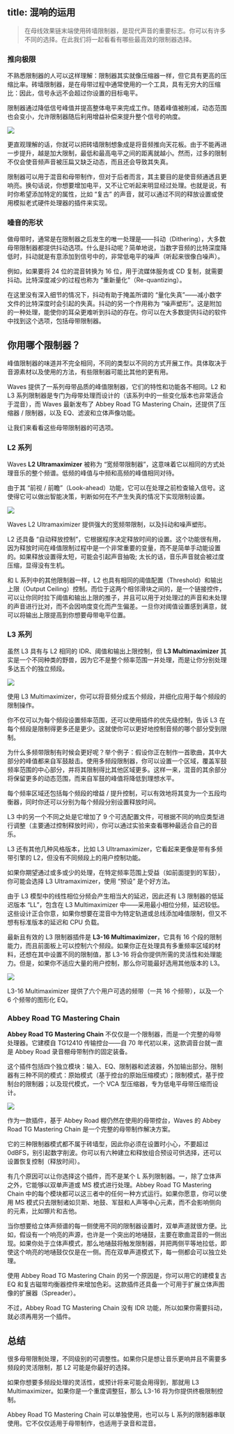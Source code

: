 title: 混响的运用
------------------------------------
<!-- zh-CN:+ -->
> 在母线效果链末端使用砖墙限制器，是现代声音的重要标志。你可以有许多不同的选择。在此我们将一起看看有哪些最高效的限制器选择。  

### 推向极限

不熟悉限制器的人可以这样理解：限制器其实就像压缩器一样，但它具有更高的压缩比率。砖墙限制器，是在母带过程中通常使用的一个工具，具有无穷大的压缩比：因此，信号永远不会超过你设置的目标电平。

限制器通过降低信号峰值并提高整体电平来完成工作。随着峰值被削减，动态范围也会变小，允许限制器随后利用增益补偿来提升整个信号的响度。

![](userdata/images/2021-01-14/v3-1.jpg)

更直观理解的话，你就可以把砖墙限制想象成是将音频推向天花板。由于不能再进一步提升，越是加大限制，最低和最高电平之间的距离就越小。然而，过多的限制不仅会使音频声音被压扁又缺乏动态，而且还会导致其失真。

限制器可以用于混音和母带制作，但对于后者而言，其主要目的是使音频通透且更响亮。换句话说，你想要增加电平，又不让它听起来明显经过处理。也就是说，有时你希望添加特定的属性，比如 “复古” 的声音，就可以通过不同的释放设置或使用模拟老式硬件处理器的插件来实现。

### 噪音的形状

做母带时，通常是在限制器之后发生的唯一处理是——抖动（Dithering），大多数母带限制器都提供抖动选项。什么是抖动呢？简单地说，当数字音频的比特深度降低时，抖动就是有意添加到信号中的，非常低电平的噪声（听起来很像白噪声）。

例如，如果要将 24 位的混音转换为 16 位，用于流媒体服务或 CD 复制，就需要抖动。比特深度减少的过程也称为 “重新量化”（Re-quantizing）。

在这里没有深入细节的情况下，抖动有助于掩盖所谓的 “量化失真”——减小数字文件的比特深度时会引起的失真。抖动的另一个作用称为 “噪声塑形”。这是附加的一种处理，能使你的耳朵更难听到抖动的存在。你可以在大多数提供抖动的软件中找到这个选项，包括母带限制器。

## 你用哪个限制器？

峰值限制器的味道并不完全相同，不同的类型以不同的方式开展工作。具体取决于音源素材以及使用的方法，有些限制器可能比其他的更有用。

Waves 提供了一系列母带品质的峰值限制器，它们的特性和功能各不相同。L2 和 L3 系列限制器是专门为母带处理而设计的（该系列中的一些变化版本也非常适合于混音），而 Waves 最新发布了 Abbey Road TG Mastering Chain，还提供了压缩器 / 限制器，以及 EQ、滤波和立体声像功能。

让我们来看看这些母带限制器的可选项。

### L2 系列

Waves **L2 Ultramaximizer** 被称为 “宽频带限制器”，这意味着它以相同的方式处理音乐的整个频谱。低频的峰值与中频和高频的峰值相同对待。

由于其 “前视 / 前瞻”（Look-ahead）功能，它可以在处理之前检查输入信号。这使得它可以做出智能决策，判断如何在不产生失真的情况下实现限制设置。

![](userdata/images/2021-01-14/v3-2.jpg)

Waves L2 Ultramaximizer 提供强大的宽频带限制，以及抖动和噪声塑形。

L2 还具备 “自动释放控制”，它根据程序决定释放时间的设置。这个功能很有用，因为释放时间在峰值限制过程中是一个非常重要的变量，而不是简单手动能设置的。如果释放设置得太短，可能会引起声音抽吸; 太长的话，音乐声音就会被过度压缩，显得没有生机。

和 L 系列中的其他限制器一样，L2 也具有相同的阈值配置（Threshold）和输出上限（Output Ceiling）控制。而位于这两个相邻滑块之间的，是一个链接控件，可以让你同时拉下阈值和输出上限的推子，并且可以用于对处理过的声音和未处理的声音进行比对，而不会因响度变化而产生偏差。一旦你对阈值设置感到满意，就可以将输出上限提高到你想要母带电平位置。

### L3 系列

虽然 L3 具有与 L2 相同的 IDR、阈值和输出上限控制，但 **L3 Multimaximizer** 其实是一个不同种类的野兽，因为它不是整个频率范围一并处理，而是让你分别处理多达五个的独立频段。

![](userdata/images/2021-01-14/v3-3.jpg)

使用 L3 Multimaximizer，你可以将音频分成五个频段，并细化应用于每个频段的限制操作。

你不仅可以为每个频段设置频率范围，还可以使用插件的优先级控制，告诉 L3 在每个频段是限制得更多还是更少。这就使你可以更好地控制音频的哪个部分受到限制。

为什么多频带限制有时候会更好呢？举个例子：假设你正在制作一首歌曲，其中大部分的峰值都来自军鼓敲击。使用多频段限制器，你可以设置一个区域，覆盖军鼓频率范围的中心部分，并将其限制得比其他区域更多。这样一来，混音的其余部分将保留更多的动态范围，而来自军鼓的峰值将降低到理想水平。

每个频率区域还包括每个频段的增益 / 提升控制，可以有效地将其变为一个五段均衡器，同时你还可以分别为每个频段分别设置释放时间。

L3 中的另一个不同之处是它增加了 9 个可选配置文件，可根据不同的响应类型进行调整（主要通过控制释放时间），你可以通过实验来查看哪种最适合自己的音乐。

L3 还有其他几种风格版本，比如 L3 Ultramaximizer，它看起来更像是带有多频带引擎的 L2，但没有不同频段上的用户控制功能。

如果你期望通过或多或少的处理，在特定频率范围上受益（如前面提到的军鼓），你可能会选择 L3 Ultramaximizer，使用 “预设” 是个好方法。

由于 L3 模型中的线性相位分频会产生相当大的延迟，因此还有 L3 限制器的低延迟版本 “LL”，包含在 L3 Multimaximizer 中——采用最小相位分频，延迟较低。这些设计正合你意，如果你想要在混音中为特定轨道或总线添加峰值限制，但又不想有标准版本的延迟和 CPU 负载。  

最新且有效的 L3 限制器插件是 **L3-16 Multimaximizer**，它具有 16 个段的限制能力，而且前面板上可以控制六个频段。如果你正在处理具有多重频率区域的材料，还想在其中设置不同的限制值，那 L3-16 将会你提供所需的灵活性和处理能力。但是，如果你不适应大量的用户控制，那么你可能最好选用其他版本的 L3。

![](userdata/images/2021-01-14/v3-4.jpg)

L3-16 Multimaximizer 提供了六个用户可选的频带（一共 16 个频带），以及一个 6 个频带的图形化 EQ。

### Abbey Road TG Mastering Chain

**Abbey Road TG Mastering Chain** 不仅仅是一个限制器，而是一个完整的母带处理器。它建模自 TG12410 传输控台——自 70 年代初以来，这款调音台就一直是 Abbey Road 录音棚母带制作的固定装备。

这个插件包括四个独立模块：输入、EQ、限制器和滤波器，外加输出部分。限制器有三种不同的模式：原始模式（基于控台的原始压缩模式）；限制模式，基于控制台的限制器；以及现代模式，一个 VCA 型压缩器，专为低电平母带压缩而设计。

![](userdata/images/2021-01-14/v3-5.jpg)

作为一款插件，基于 Abbey Road 棚仍然在使用的母带控台，Waves 的 Abbey Road TG Mastering Chain 是一个完整的母带制作解决方案。

它的三种限制器模式都不属于砖墙型，因此你必须在设置时小心，不要超过 0dBFS，别引起数字削波。你可以有六种建立和释放组合预设可供选择，还可以设置恢复控制（释放时间）。

有几个原因可以让你选择这个插件，而不是某个 L 系列限制器。一，除了立体声之外，它能够以双单声道或 MS 模式进行处理。Abbey Road TG Mastering Chain 中的每个模块都可以这三者中的任何一种方式运行。如果你愿意，你可以使用 MS 模式只去限制诸如贝斯、地鼓、军鼓和人声等中心元素，而不会影响侧向的元素，比如镲片和吉他。

当你想要给立体声频谱的每一侧使用不同的限制器设置时，双单声道就很方便。比如，假设有一个响亮的声源，也许是一个突出的地嗵鼓，主要在歌曲混音的一侧出现。如果你处于立体声模式，那么地嗵鼓将触发限制器，并把两侧平等地拉低，即使这个响亮的地嗵鼓仅仅是在一侧。而在双单声道模式下，每一侧都会可以独立处理。

使用 Abbey Road TG Mastering Chain 的另一个原因是，你可以用它的建模复古 EQ 和复古磁带均衡器控件来增加色彩。这款插件还具备一个可用于扩展立体声图像的扩展器（Spreader）。

不过，Abbey Road TG Mastering Chain 没有 IDR 功能，所以如果你需要抖动，就必须再用另一个插件。

## 总结
很多母带限制处理，不同级别的可调整性。如果你只是想让音乐更响并且不需要多频段的灵活限制，那 L2 可能是你最好的选择。

如果你想要多频段处理的灵活性，或预计将来可能会用得到，那就用 L3 Multimaximizer。如果你是一个重度调整狂，那么 L3-16 将为你提供终极限制控制。

Abbey Road TG Mastering Chain 可以单独使用，也可以与 L 系列的限制器串联使用。它不仅仅适用于母带制作，也适用于录音和混音。
<!-- zh-CN:- -->
